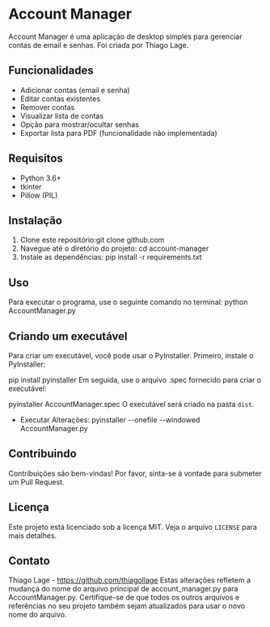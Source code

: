 # Account Manager
Account Manager é uma aplicação de desktop simples para gerenciar contas de email e senhas. Foi criada por Thiago Lage.

## Funcionalidades

- Adicionar contas (email e senha)
- Editar contas existentes
- Remover contas
- Visualizar lista de contas
- Opção para mostrar/ocultar senhas
- Exportar lista para PDF (funcionalidade não implementada)

## Requisitos

- Python 3.6+
- tkinter
- Pillow (PIL)

## Instalação

1. Clone este repositório:git clone github.com
2. Navegue até o diretório do projeto:
cd account-manager
3. Instale as dependências:
pip install -r requirements.txt

## Uso

Para executar o programa, use o seguinte comando no terminal:
python AccountManager.py

## Criando um executável

Para criar um executável, você pode usar o PyInstaller. Primeiro, instale o PyInstaller:

pip install pyinstaller
Em seguida, use o arquivo .spec fornecido para criar o executável:

pyinstaller AccountManager.spec
O executável será criado na pasta `dist`.

- Executar Alterações: pyinstaller --onefile --windowed AccountManager.py

## Contribuindo

Contribuições são bem-vindas! Por favor, sinta-se à vontade para submeter um Pull Request.

## Licença

Este projeto está licenciado sob a licença MIT. Veja o arquivo `LICENSE` para mais detalhes.

## Contato

Thiago Lage - https://github.com/thiagollage
Estas alterações refletem a mudança do nome do arquivo principal de account_manager.py para AccountManager.py. Certifique-se de que todos os outros arquivos e referências no seu projeto também sejam atualizados para usar o novo nome do arquivo.